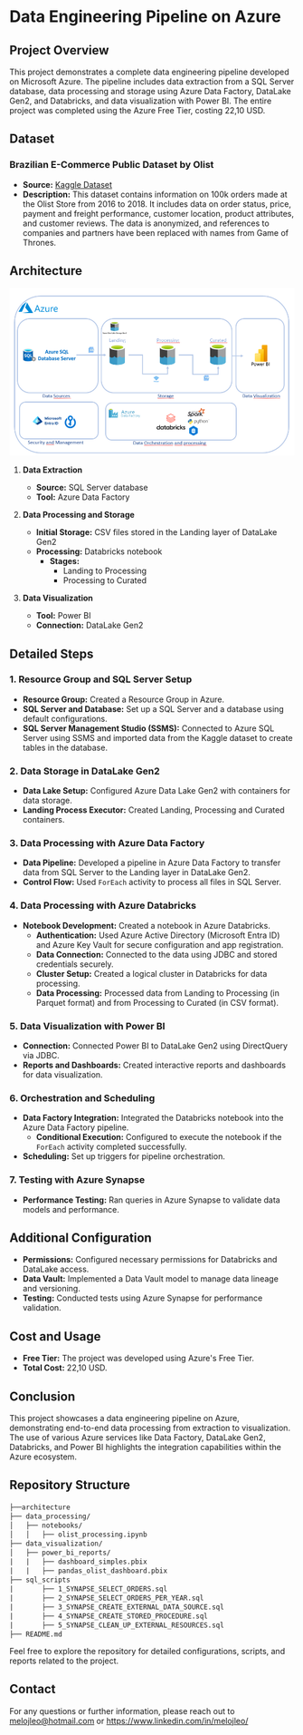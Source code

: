 # Data Engineering Pipeline on Azure


## Project Overview

This project demonstrates a complete data engineering pipeline developed on Microsoft Azure. The pipeline includes data extraction from a SQL Server database, data processing and storage using Azure Data Factory, DataLake Gen2, and Databricks, and data visualization with Power BI. The entire project was completed using the Azure Free Tier, costing 22,10 USD.

## Dataset

### Brazilian E-Commerce Public Dataset by Olist

- **Source:** [Kaggle Dataset](https://www.kaggle.com/datasets/olistbr/brazilian-ecommerce?resource=download)
- **Description:** This dataset contains information on 100k orders made at the Olist Store from 2016 to 2018. It includes data on order status, price, payment and freight performance, customer location, product attributes, and customer reviews. The data is anonymized, and references to companies and partners have been replaced with names from Game of Thrones.


## Architecture

![Architecture Diagram](architecture/architecture_diagram.png)

1. **Data Extraction**
   - **Source:** SQL Server database
   - **Tool:** Azure Data Factory

2. **Data Processing and Storage**
   - **Initial Storage:** CSV files stored in the Landing layer of DataLake Gen2
   - **Processing:** Databricks notebook
     - **Stages:** 
       - Landing to Processing
       - Processing to Curated

3. **Data Visualization**
   - **Tool:** Power BI
   - **Connection:** DataLake Gen2

## Detailed Steps

### 1. Resource Group and SQL Server Setup

- **Resource Group:** Created a Resource Group in Azure.
- **SQL Server and Database:** Set up a SQL Server and a database using default configurations.
- **SQL Server Management Studio (SSMS):** Connected to Azure SQL Server using SSMS and imported data from the Kaggle dataset to create tables in the database.

### 2. Data Storage in DataLake Gen2

- **Data Lake Setup:** Configured Azure Data Lake Gen2 with containers for data storage.
- **Landing Process Executor:** Created Landing, Processing and Curated containers.

### 3. Data Processing with Azure Data Factory

- **Data Pipeline:** Developed a pipeline in Azure Data Factory to transfer data from SQL Server to the Landing layer in DataLake Gen2.
- **Control Flow:** Used `ForEach` activity to process all files in SQL Server.

### 4. Data Processing with Azure Databricks

- **Notebook Development:** Created a notebook in Azure Databricks.
  - **Authentication:** Used Azure Active Directory (Microsoft Entra ID) and Azure Key Vault for secure configuration and app registration.
  - **Data Connection:** Connected to the data using JDBC and stored credentials securely.
  - **Cluster Setup:** Created a logical cluster in Databricks for data processing.
  - **Data Processing:** Processed data from Landing to Processing (in Parquet format) and from Processing to Curated (in CSV format).

### 5. Data Visualization with Power BI

- **Connection:** Connected Power BI to DataLake Gen2 using DirectQuery via JDBC.
- **Reports and Dashboards:** Created interactive reports and dashboards for data visualization.

### 6. Orchestration and Scheduling

- **Data Factory Integration:** Integrated the Databricks notebook into the Azure Data Factory pipeline.
  - **Conditional Execution:** Configured to execute the notebook if the `ForEach` activity completed successfully.
- **Scheduling:** Set up triggers for pipeline orchestration.

### 7. Testing with Azure Synapse

- **Performance Testing:** Ran queries in Azure Synapse to validate data models and performance.


## Additional Configuration

- **Permissions:** Configured necessary permissions for Databricks and DataLake access.
- **Data Vault:** Implemented a Data Vault model to manage data lineage and versioning.
- **Testing:** Conducted tests using Azure Synapse for performance validation.

## Cost and Usage

- **Free Tier:** The project was developed using Azure's Free Tier.
- **Total Cost:** 22,10 USD.

## Conclusion

This project showcases a data engineering pipeline on Azure, demonstrating end-to-end data processing from extraction to visualization. The use of various Azure services like Data Factory, DataLake Gen2, Databricks, and Power BI highlights the integration capabilities within the Azure ecosystem.


## Repository Structure

```plaintext
├──architecture
├── data_processing/
│   ├── notebooks/
│   │   ├── olist_processing.ipynb
├── data_visualization/
│   ├── power_bi_reports/
|   |   ├── dashboard_simples.pbix
|   |   ├── pandas_olist_dashboard.pbix
├── sql_scripts
|       ├── 1_SYNAPSE_SELECT_ORDERS.sql
|       ├── 2_SYNAPSE_SELECT_ORDERS_PER_YEAR.sql
|       ├── 3_SYNAPSE_CREATE_EXTERNAL_DATA_SOURCE.sql
|       ├── 4_SYNAPSE_CREATE_STORED_PROCEDURE.sql
|       ├── 5_SYNAPSE_CLEAN_UP_EXTERNAL_RESOURCES.sql
├── README.md
```

Feel free to explore the repository for detailed configurations, scripts, and reports related to the project.

## Contact

For any questions or further information, please reach out to melojleo@hotmail.com or https://www.linkedin.com/in/melojleo/
